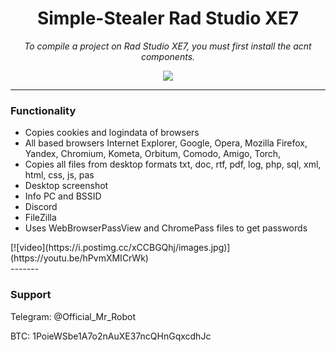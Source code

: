<h1 align="center">Simple-Stealer Rad Studio XE7</h1>

<p align="center">
	<i>To compile a project on Rad Studio XE7, you must first install the acnt components.</i>
</p>

<p align="center">
	<img src="https://i.postimg.cc/fbC5yc5Q/image.png" />
</p>



-------

### Functionality
+ Copies cookies and logindata of browsers
+ All based browsers Internet Explorer, Google, Opera, Mozilla Firefox, Yandex, Chromium, Kometa, Orbitum, Comodo, Amigo, Torch,
+ Copies all files from desktop formats txt, doc, rtf, pdf, log, php, sql, xml, html, css, js, pas
+ Desktop screenshot
+ Info PC and BSSID
+ Discord
+ FileZilla
+ Uses WebBrowserPassView and ChromePass files to get passwords


<div display: block; margin-left: auto; margin-right: auto>
[![video](https://i.postimg.cc/xCCBGQhj/images.jpg)](https://youtu.be/hPvmXMICrWk)
</div>
-------

### Support
Telegram: @Official_Mr_Robot

BTC: 1PoieWSbe1A7o2nAuXE37ncQHnGqxcdhJc
